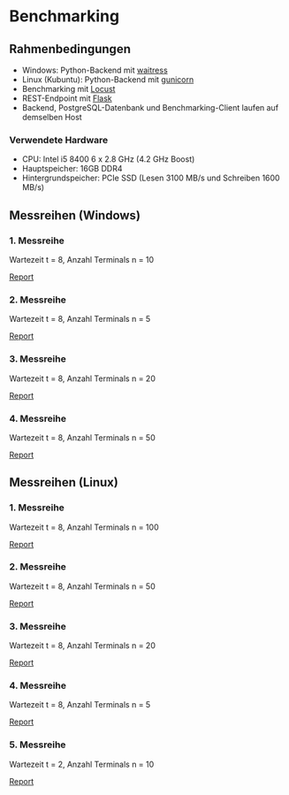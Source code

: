 # Benchmarking

## Rahmenbedingungen
- Windows: Python-Backend mit [waitress](https://pypi.org/project/waitress/)
- Linux (Kubuntu): Python-Backend mit [gunicorn](https://gunicorn.org/)
- Benchmarking mit [Locust](https://locust.io/)
- REST-Endpoint mit [Flask](https://flask.palletsprojects.com/en/2.0.x/)
- Backend, PostgreSQL-Datenbank und Benchmarking-Client laufen auf demselben Host

### Verwendete Hardware
- CPU: Intel i5 8400 6 x 2.8 GHz (4.2 GHz Boost)
- Hauptspeicher: 16GB DDR4
- Hintergrundspeicher: PCIe SSD (Lesen 3100 MB/s und Schreiben 1600 MB/s)

## Messreihen (Windows)

### 1. Messreihe
Wartezeit t = 8, Anzahl Terminals n = 10

[Report](https://toemmsche.github.io/DB-Project-Benchmark-Results/Messreihe_n10_t8.html)

### 2. Messreihe
Wartezeit t = 8, Anzahl Terminals n = 5

[Report](https://toemmsche.github.io/DB-Project-Benchmark-Results/Messreihe_n5_t8.html)

### 3. Messreihe
Wartezeit t = 8, Anzahl Terminals n = 20

[Report](https://toemmsche.github.io/DB-Project-Benchmark-Results/Messreihe_n20_t8.html)

### 4. Messreihe
Wartezeit t = 8, Anzahl Terminals n = 50

[Report](https://toemmsche.github.io/DB-Project-Benchmark-Results/Messreihe_n50_t8.html)

## Messreihen (Linux)

### 1. Messreihe

Wartezeit t = 8, Anzahl Terminals n = 100

[Report](https://toemmsche.github.io/DB-Project-Benchmark-Results/Messreihe_n100_t8_Linux.html)

### 2. Messreihe

Wartezeit t = 8, Anzahl Terminals n = 50

[Report](https://toemmsche.github.io/DB-Project-Benchmark-Results/Messreihe_n50_t8_Linux.html)

### 3. Messreihe

Wartezeit t = 8, Anzahl Terminals n = 20

[Report](https://toemmsche.github.io/DB-Project-Benchmark-Results/Messreihe_n20_t8_Linux.html)

### 4. Messreihe

Wartezeit t = 8, Anzahl Terminals n = 5

[Report](https://toemmsche.github.io/DB-Project-Benchmark-Results/Messreihe_n5_t8_Linux.html)

### 5. Messreihe

Wartezeit t = 2, Anzahl Terminals n = 10

[Report](https://toemmsche.github.io/DB-Project-Benchmark-Results/Messreihe_n10_t2_Linux.html)